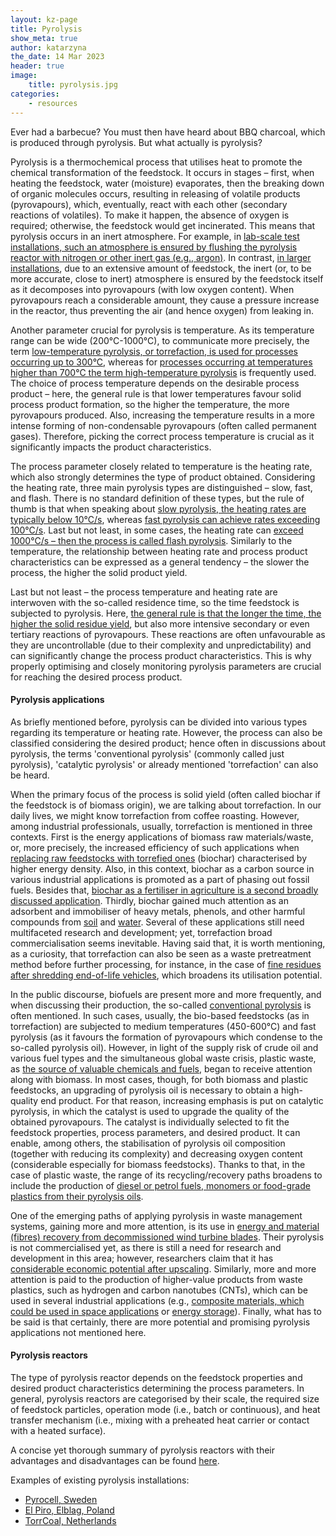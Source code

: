 ```yaml
---
layout: kz-page
title: Pyrolysis
show_meta: true
author: katarzyna
the_date: 14 Mar 2023
header: true
image:
    title: pyrolysis.jpg
categories:
    - resources
---
```


Ever had a barbecue? You must then have heard about BBQ charcoal, which is produced through pyrolysis. But what actually is pyrolysis?

Pyrolysis is a thermochemical process that utilises heat to promote the chemical transformation of the feedstock. It occurs in stages – first, when heating the feedstock, water (moisture) evaporates, then the breaking down of organic molecules occurs, resulting in releasing of volatile products (pyrovapours), which, eventually, react with each other (secondary reactions of volatiles). To make it happen, the absence of oxygen is required; otherwise, the feedstock would get incinerated. This means that pyrolysis occurs in an inert atmosphere. For example, in [lab-scale test installations, such an atmosphere is ensured by flushing the pyrolysis reactor with nitrogen or other inert gas (e.g., argon)](https://www.sciencedirect.com/science/article/pii/S2451904917300690). In contrast, [in larger installations](https://elpiro.pl/en/pyrolysis-of-high-calorific-fraction-of-waste-rdf/), due to an extensive amount of feedstock, the inert (or, to be more accurate, close to inert) atmosphere is ensured by the feedstock itself as it decomposes into pyrovapours (with low oxygen content). When pyrovapours reach a considerable amount, they cause a pressure increase in the reactor, thus preventing the air (and hence oxygen) from leaking in.

Another parameter crucial for pyrolysis is temperature. As its temperature range can be wide (200°C-1000°C), to communicate more precisely, the term [low-temperature pyrolysis, or torrefaction, is used for processes occurring up to 300°C](https://asmedigitalcollection.asme.org/energyresources/article/142/7/070912/1074373/Torrefaction-of-Agricultural-Residues-Effect-of), whereas for [processes occurring at temperatures higher than 700°C the term high-temperature pyrolysis](https://www.sciencedirect.com/science/article/abs/pii/S0165237015000054) is frequently used. The choice of process temperature depends on the desirable process product – here, the general rule is that lower temperatures favour solid process product formation, so the higher the temperature, the more pyrovapours produced. Also, increasing the temperature results in a more intense forming of non-condensable pyrovapours (often called permanent gases). Therefore, picking the correct process temperature is crucial as it significantly impacts the product characteristics.

The process parameter closely related to temperature is the heating rate, which also strongly determines the type of product obtained. Considering the heating rate, three main pyrolysis types are distinguished – slow, fast, and flash. There is no standard definition of these types, but the rule of thumb is that when speaking about [slow pyrolysis, the heating rates are typically below 10°C/s](https://www.e-education.psu.edu/egee439/node/537), whereas [fast pyrolysis can achieve rates exceeding 100°C/s](https://www.sciencedirect.com/science/article/pii/B9780081025284000031). Last but not least, in some cases, the heating rate can [exceed 1000°C/s – then the process is called flash pyrolysis](https://www.sciencedirect.com/science/article/pii/B9780444538789000096). Similarly to the temperature, the relationship between heating rate and process product characteristics can be expressed as a general tendency – the slower the process, the higher the solid product yield. 

Last but not least – the process temperature and heating rate are interwoven with the so-called residence time, so the time feedstock is subjected to pyrolysis. Here, [the general rule is that the longer the time, the higher the solid residue yield](https://www.sciencedirect.com/science/article/abs/pii/S1364032115012010), but also more intensive secondary or even tertiary reactions of pyrovapours. These reactions are often unfavourable as they are uncontrollable (due to their complexity and unpredictability) and can significantly change the process product characteristics. This is why properly optimising and closely monitoring pyrolysis parameters are crucial for reaching the desired process product.

#### Pyrolysis applications

As briefly mentioned before, pyrolysis can be divided into various types regarding its temperature or heating rate. However, the process can also be classified considering the desired product; hence often in discussions about pyrolysis, the terms 'conventional pyrolysis' (commonly called just pyrolysis), 'catalytic pyrolysis' or already mentioned 'torrefaction' can also be heard. 

When the primary focus of the process is solid yield (often called biochar if the feedstock is of biomass origin), we are talking about torrefaction. In our daily lives, we might know torrefaction from coffee roasting. However, among industrial professionals, usually, torrefaction is mentioned in three contexts. First is the energy applications of biomass raw materials/waste, or, more precisely, the increased efficiency of such applications when [replacing raw feedstocks with torrefied ones](https://www.torrcoal.com/about-torrcoal/) (biochar) characterised by higher energy density. Also, in this context, biochar as a carbon source in various industrial applications is promoted as a part of phasing out fossil fuels. Besides that, [biochar as a fertiliser in agriculture is a second broadly discussed application](https://www.sciencedirect.com/science/article/abs/pii/S0045653522004684). Thirdly, biochar gained much attention as an adsorbent and immobiliser of heavy metals, phenols, and other harmful compounds from [soil](https://www.sciencedirect.com/science/article/pii/S2772416622000420) and [water](https://www.sciencedirect.com/science/article/pii/S0001868622000896). Several of these applications still need multifaceted research and development; yet, torrefaction broad commercialisation seems inevitable. Having said that, it is worth mentioning, as a curiosity, that torrefaction can also be seen as a waste pretreatment method before further processing, for instance, in the case of [fine residues after shredding end-of-life vehicles](https://www.sciencedirect.com/science/article/pii/S0956053X21002579), which broadens its utilisation potential.

In the public discourse, biofuels are present more and more frequently, and when discussing their production, the so-called [conventional pyrolysis](https://www.btg-bioliquids.com/our-technology/#section--1) is often mentioned. In such cases, usually, the bio-based feedstocks (as in torrefaction) are subjected to medium temperatures (450-600°C) and fast pyrolysis (as it favours the formation of pyrovapours which condense to the so-called pyrolysis oil). However, in light of the supply risk of crude oil and various fuel types and the simultaneous global waste crisis, plastic waste, as [the source of valuable chemicals and fuels](https://www.sciencedirect.com/science/article/abs/pii/S2451904922001238), began to receive attention along with biomass. In most cases, though, for both biomass and plastic feedstocks, an upgrading of pyrolysis oil is necessary to obtain a high-quality end product. For that reason, increasing emphasis is put on catalytic pyrolysis, in which the catalyst is used to upgrade the quality of the obtained pyrovapours. The catalyst is individually selected to fit the feedstock properties, process parameters, and desired product. It can enable, among others, the stabilisation of pyrolysis oil composition (together with reducing its complexity) and decreasing oxygen content (considerable especially for biomass feedstocks). Thanks to that, in the case of plastic waste, the range of its recycling/recovery paths broadens to include the production of [diesel or petrol fuels, monomers or food-grade plastics from their pyrolysis oils](https://www.sciencedirect.com/science/article/pii/B978012817880500013X).

One of the emerging paths of applying pyrolysis in waste management systems, gaining more and more attention, is its use in [energy and material (fibres) recovery from decommissioned wind turbine blades](https://www.sciencedirect.com/science/article/abs/pii/S0959652622038641). Their pyrolysis is not commercialised yet, as there is still a need for research and development in this area; however, researchers claim that it has [considerable economic potential after upscaling](https://www.sciencedirect.com/science/article/abs/pii/S0921344922000507). Similarly, more and more attention is paid to the production of higher-value products from waste plastics, such as hydrogen and carbon nanotubes (CNTs), which can be used in several industrial applications (e.g., [composite materials, which could be used in space applications](https://www.nasa.gov/feature/langley/nasa-looking-to-tiny-technology-for-big-payoffs) or [energy storage](https://www.sciencedirect.com/science/article/abs/pii/S000862231730684X)). Finally, what has to be said is that certainly, there are more potential and promising pyrolysis applications not mentioned here.

#### Pyrolysis reactors

The type of pyrolysis reactor depends on the feedstock properties and desired product characteristics determining the process parameters. In general, pyrolysis reactors are categorised by their scale, the required size of feedstock particles, operation mode (i.e., batch or continuous), and heat transfer mechanism (i.e., mixing with a preheated heat carrier or contact with a heated surface).

A concise yet thorough summary of pyrolysis reactors with their advantages and disadvantages can be found [here](https://task34.ieabioenergy.com/pyrolysis-reactors/).

Examples of existing pyrolysis installations:
* [Pyrocell, Sweden](https://task34.ieabioenergy.com/wp-content/uploads/sites/3/2022/02/Success-story-corefining-of-pyrolysis-oil.pdf)
* [El Piro, Elblag, Poland](https://elpiro.pl/piroliza-wysokokalorycznej-frakcji-odpadow-rdf/)
* [TorrCoal, Netherlands](https://www.torrcoal.com/applications-of-torrcoal-technology/)
